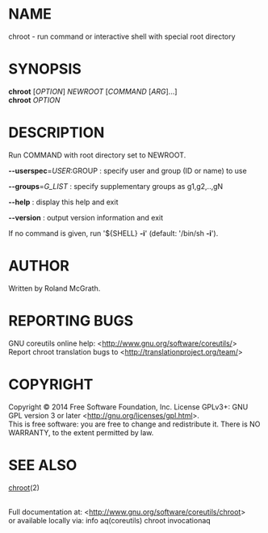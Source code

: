 NAME
====

chroot - run command or interactive shell with special root directory

SYNOPSIS
========

**chroot** [*OPTION*] *NEWROOT* [*COMMAND* [*ARG*]...]\
 **chroot** *OPTION*

DESCRIPTION
===========

Run COMMAND with root directory set to NEWROOT.

**--userspec**=*USER*:GROUP
:   specify user and group (ID or name) to use

**--groups**=*G\_LIST*
:   specify supplementary groups as g1,g2,..,gN

**--help**
:   display this help and exit

**--version**
:   output version information and exit

If no command is given, run '\${SHELL} **-i**' (default: '/bin/sh **-i**').

AUTHOR
======

Written by Roland McGrath.

REPORTING BUGS
==============

GNU coreutils online help: \<<http://www.gnu.org/software/coreutils/>\>\
 Report chroot translation bugs to \<<http://translationproject.org/team/>\>

COPYRIGHT
=========

Copyright © 2014 Free Software Foundation, Inc. License GPLv3+: GNU GPL version 3 or later \<<http://gnu.org/licenses/gpl.html>\>.\
 This is free software: you are free to change and redistribute it. There is NO WARRANTY, to the extent permitted by law.

SEE ALSO
========

[chroot](http://localhost/cgi-bin/man/man2html?2+chroot)(2)

\
 Full documentation at: \<<http://www.gnu.org/software/coreutils/chroot>\>\
 or available locally via: info aq(coreutils) chroot invocationaq
